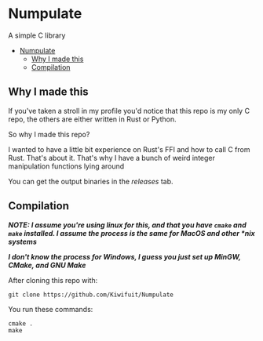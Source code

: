 # Numpulate

A simple C library

- [Numpulate](#numpulate)
  - [Why I made this](#why-i-made-this)
  - [Compilation](#compilation)

## Why I made this

If you've taken a stroll in my profile you'd notice that this repo is my only C repo, the others are either written in Rust or Python.

So why I made this repo?

I wanted to have a little bit experience on Rust's FFI and how to call C from Rust. That's about it. That's why I have a bunch of weird integer manipulation functions lying around

You can get the output binaries in the *releases* tab.

## Compilation

***NOTE: I assume you're using linux for this, and that you have `cmake` and `make` installed. I assume the process is the same for MacOS and other \*nix systems***

***I don't know the process for Windows, I guess you just set up MinGW, CMake, and GNU Make***

After cloning this repo with:

```
git clone https://github.com/Kiwifuit/Numpulate
```

You run these commands:

```
cmake .
make
```
